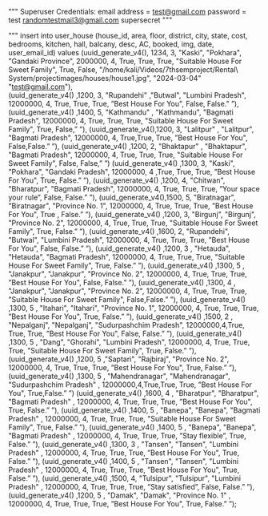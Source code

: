 """
Superuser Credentials:
                        email address = test@gmail.com
                        password = test
                        randomtestmail3@gmail.com
                        supersecret
"""

"""
insert into user_house (house_id, area, floor, district, city, state, cost, bedrooms, kitchen, hall, balcany, desc, AC, booked, img, date, user_email_id)
values
(uuid_generate_v4(), 1234, 3, "Kaski", "Pokhara", "Gandaki Province", 2000000, 4, True, True, True, "Suitable House For Sweet Family", True, False, "/home/kali/Videos/7thsemproject/Rental\ System/projectimages/houses/house1.jpg", "2024-03-04" "test@gmail.com"),   
(uuid_generate_v4() ,1200, 3, "Rupandehi" ,"Butwal", "Lumbini Pradesh", 12000000, 4, True, True, True, ”Best House For You", False, False.” ”),
(uuid_generate_v4() ,1400, 5,  "Kathmandu" , "Kathmandu", "Bagmati Pradesh", 12000000, 4, True, True, True, "Suitable House For Sweet Family", True, False,” ”),
(uuid_generate_v4(),1200, 3,  "Lalitpur" , "Lalitpur", "Bagmati Pradesh", 12000000, 4, True,True, True, ”Best House For You", False,False.” ”),
(uuid_generate_v4() ,1200, 2,  "Bhaktapur" , "Bhaktapur", "Bagmati Pradesh", 12000000, 4, True, True, True, "Suitable House For Sweet Family", False, False,” ”)
(uuid_generate_v4() ,1300, 3,  "Kaski",  "Pokhara", "Gandaki Pradesh", 12000000, 4  ,True, True, True, ”Best House For You", True, False.” ”),
(uuid_generate_v4() ,1200, 4,  "Chitwan",  "Bharatpur", "Bagmati Pradesh", 12000000, 4, True, True, True, ”Your space your rule”, False, False.” ”),
(uuid_generate_v4(),1500, 5,  "Biratnagar",  "Biratnagar", "Province No. 1", 12000000, 4, True, True, True, ”Best House For You", True , False.” ”),
(uuid_generate_v4() ,1200, 3,  "Birgunj", "Birgunj", "Province No. 2", 12000000, 4, True, True, True, "Suitable House For Sweet Family", True, False.” ”),
(uuid_generate_v4() ,1600, 2,  "Rupandehi", "Butwal",  "Lumbini Pradesh", 12000000, 4, True, True, True, ”Best House For You", False, False.” ”),
(uuid_generate_v4() ,1200, 3 , "Hetauda", "Hetauda", "Bagmati Pradesh", 12000000, 4, True, True, True, "Suitable House For Sweet Family", True, False.” ”),
(uuid_generate_v4() ,1300, 5 , "Janakpur",  "Janakpur", "Province No. 2", 12000000, 4, True, True, True, ”Best House For You", False, False.” ”),
(uuid_generate_v4() ,1300, 4 , "Janakpur",  "Janakpur", "Province No. 2", 12000000, 4, True, True, True, "Suitable House For Sweet Family", False,False.” ”),
(uuid_generate_v4() ,1300, 5 , "Itahari", "Itahari", "Province No. 1", 12000000, 4, True, True, True, ”Best House For You", True, False.” ”),
(uuid_generate_v4() ,1500, 2 , "Nepalganj", "Nepalganj", "Sudurpashchim Pradesh", 12000000,4,True, True, True, ”Best House For You", False, False.” ”),
(uuid_generate_v4() ,1300, 5 , "Dang",  "Ghorahi", "Lumbini Pradesh", 12000000, 4, True, True, True, "Suitable House For Sweet Family", True, False.” ”),
(uuid_generate_v4() ,1200, 5 ,"Saptari",  "Rajbiraj", "Province No. 2", 12000000, 4, True, True, True, ”Best House For You", True, False.” ”),
(uuid_generate_v4() ,1300, 5 , "Mahendranagar",  "Mahendranagar", "Sudurpashchim Pradesh" , 12000000,4,True,True, True, ”Best House For You", True,False.” ”)
(uuid_generate_v4() ,1600, 4 , "Bharatpur", "Bharatpur", "Bagmati Pradesh" , 12000000, 4, True, True, True, ”Best House For You", True, False.” ”),
(uuid_generate_v4() ,1400, 5 , "Banepa",  "Banepa", "Bagmati Pradesh" , 12000000, 4, True, True, True, "Suitable House For Sweet Family", True, False.” ”),
(uuid_generate_v4() ,1400, 5 , "Banepa",  "Banepa", "Bagmati Pradesh" , 12000000, 4, True, True, True, ”Stay flexible”, True, False.” ”),
(uuid_generate_v4() ,1300, 3 , "Tansen",  "Tansen", "Lumbini Pradesh" , 12000000, 4, True, True, True, ”Best House For You", True, False.” ”),
(uuid_generate_v4() ,1400, 5 , "Tansen", "Tansen", "Lumbini Pradesh" , 12000000, 4, True, True, True, ”Best House For You", True, False.” ”),
(uuid_generate_v4() ,1500, 4, "Tulsipur",  "Tulsipur", "Lumbini Pradesh" , 12000000, 4, True, True, True, ”Stay satisfied”, False, False.” ”),
(uuid_generate_v4() ,1200, 5 , "Damak",  "Damak", "Province No. 1" , 12000000, 4, True, True, True, ”Best House For You", True, False.” ”);
